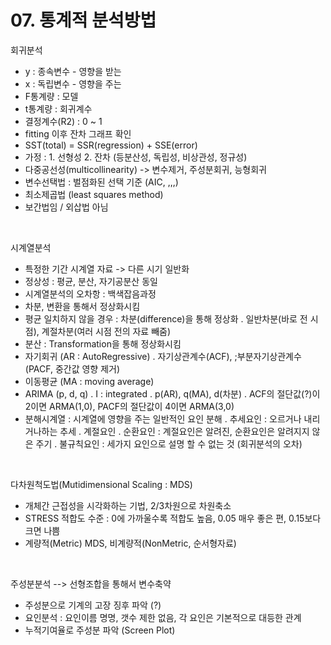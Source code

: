 # 07. 통계적 분석방법

회귀분석
 - y : 종속변수 - 영향을 받는
 - x : 독립변수 - 영향을 주는
 - F통계량 : 모델
 - t통계량 : 회귀계수
 - 결정계수(R2) : 0 ~ 1
 - fitting 이후 잔차 그래프 확인
 - SST(total) = SSR(regression) + SSE(error)
 - 가정 : 1. 선형성   2. 잔차 (등분산성, 독립성, 비상관성, 정규성)
 - 다중공선성(multicollinearity) -> 변수제거, 주성분회귀, 능형회귀
 - 변수선택법 : 벌점화된 선택 기준 (AIC, ,,,)
 - 최소제곱법 (least squares method)
 - 보간법임 / 외삽법 아님

<br>

시계열분석
 - 특정한 기간 시계열 자료 -> 다른 시기 일반화
 - 정상성 : 평균, 분산, 자기공분산 동일
 - 시계열분석의 오차항 : 백색잡음과정
 - 차분, 변환을 통해서 정상화시킴
 - 평균 일치하지 않을 경우 : 차분(difference)을 통해 정상화
   . 일반차분(바로 전 시점), 계절차분(여러 시점 전의 자료 빼줌)
 - 분산 : Transformation을 통해 정상화시킴
 - 자기회귀 (AR : AutoRegressive)
   . 자기상관계수(ACF), ;부분자기상관계수(PACF, 중간값 영향 제거)
 - 이동평균 (MA : moving average)
 - ARIMA (p, d, q)
   . I : integrated
   . p(AR), q(MA), d(차분)
   . ACF의 절단값(?)이 2이면 ARMA(1,0), PACF의 절단값이 4이면 ARMA(3,0)
 - 분해시계열 : 시계열에 영향을 주는 일반적인 요인 분해
   . 추세요인 : 오르거나 내리거나하는 추세
   . 계절요인
   . 순환요인 : 계절요인은 알려진, 순환요인은 알려지지 않은 주기
   . 불규칙요인 : 세가지 요인으로 설명 할 수 없는 것 (회귀분석의 오차)

<br>

다차원척도법(Mutidimensional Scaling : MDS)
 - 개체간 근접성을 시각화하는 기법, 2/3차원으로 차원축소
 - STRESS 적합도 수준 : 0에 가까울수록 적합도 높음, 0.05 매우 좋은 편, 0.15보다 크면 나쁨
 - 계량적(Metric) MDS, 비계량적(NonMetric, 순서형자료)

<br>

주성분분석 --> 선형조합을 통해서 변수축약
 - 주성분으로 기계의 고장 징후 파악 (?)
 - 요인분석 : 요인이름 명명, 갯수 제한 없음, 각 요인은 기본적으로 대등한 관계
 - 누적기여율로 주성분 파악 (Screen Plot)